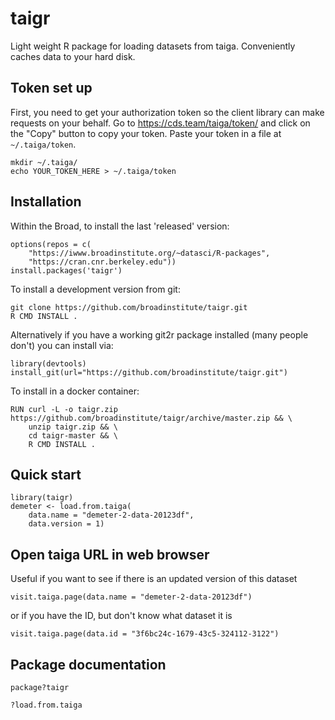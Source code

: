 # taigr

Light weight R package for loading datasets from taiga. Conveniently caches data to your hard disk.

## Token set up

First, you need to get your authorization token so the client library can make requests on your behalf. Go to https://cds.team/taiga/token/ and click on the "Copy" button to copy your token. Paste your token in a file at `~/.taiga/token`.

```
mkdir ~/.taiga/
echo YOUR_TOKEN_HERE > ~/.taiga/token
```

## Installation
Within the Broad, to install the last 'released' version:

```
options(repos = c(
	"https://iwww.broadinstitute.org/~datasci/R-packages",
	"https://cran.cnr.berkeley.edu"))
install.packages('taigr')
```

To install a development version from git:

```
git clone https://github.com/broadinstitute/taigr.git
R CMD INSTALL .
```

Alternatively if you have a working git2r package installed (many people don't) you can install via:

```
library(devtools)
install_git(url="https://github.com/broadinstitute/taigr.git")
```

To install in a docker container:
```
RUN curl -L -o taigr.zip https://github.com/broadinstitute/taigr/archive/master.zip && \
    unzip taigr.zip && \
    cd taigr-master && \
    R CMD INSTALL .
```



## Quick start

```
library(taigr)
demeter <- load.from.taiga(
	data.name = "demeter-2-data-20123df",
	data.version = 1)
```

## Open taiga URL in web browser

Useful if you want to see if there is an updated version of this dataset

```
visit.taiga.page(data.name = "demeter-2-data-20123df")
```

or if you have the ID, but don't know what dataset it is

```
visit.taiga.page(data.id = "3f6bc24c-1679-43c5-324112-3122")
```


## Package documentation

```
package?taigr

?load.from.taiga
```
